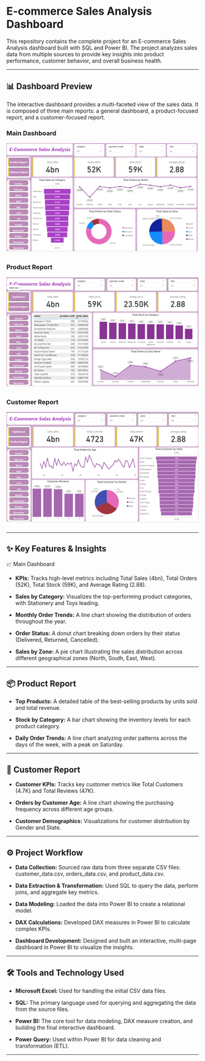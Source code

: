 # E-commerce Sales Analysis Dashboard
This repository contains the complete project for an E-commerce Sales Analysis dashboard built with SQL and Power BI. The project analyzes sales data from multiple sources to provide key insights into product performance, customer behavior, and overall business health.

---

## 📊 Dashboard Preview
The interactive dashboard provides a multi-faceted view of the sales data. It is composed of three main reports: a general dashboard, a product-focused report, and a customer-focused report.

### Main Dashboard

![image alt](https://github.com/vikas-vsnv/E-Commerce-Sales-Analysis/blob/main/Dashboard%20image/Screenshot%202025-07-28%20173136.png)

### Product Report

![image alt](https://github.com/vikas-vsnv/E-Commerce-Sales-Analysis/blob/main/Dashboard%20image/Screenshot%202025-07-28%20173154.png)

### Customer Report

![image alt](https://github.com/vikas-vsnv/E-Commerce-Sales-Analysis/blob/main/Dashboard%20image/Screenshot%202025-07-28%20173212.png)

---

## ✨ Key Features & Insights
📈 Main Dashboard
* **KPIs:** Tracks high-level metrics including Total Sales (4bn), Total Orders (52K), Total Stock (59K), and Average Rating (2.88).

* **Sales by Category:** Visualizes the top-performing product categories, with Stationery and Toys leading.

* **Monthly Order Trends:** A line chart showing the distribution of orders throughout the year.

* **Order Status:** A donut chart breaking down orders by their status (Delivered, Returned, Cancelled).

* **Sales by Zone:** A pie chart illustrating the sales distribution across different geographical zones (North, South, East, West).

---

## 📦 Product Report
* **Top Products:** A detailed table of the best-selling products by units sold and total revenue.

* **Stock by Category:** A bar chart showing the inventory levels for each product category.

* **Daily Order Trends:** A line chart analyzing order patterns across the days of the week, with a peak on Saturday.

---

## 👥 Customer Report
* **Customer KPIs:** Tracks key customer metrics like Total Customers (4.7K) and Total Reviews (47K).

* **Orders by Customer Age:** A line chart showing the purchasing frequency across different age groups.

* **Customer Demographics:** Visualizations for customer distribution by Gender and State.

---

## ⚙️ Project Workflow
* **Data Collection:** Sourced raw data from three separate CSV files: customer_data.csv, orders_data.csv, and product_data.csv.

* **Data Extraction & Transformation:** Used SQL to query the data, perform joins, and aggregate key metrics.

* **Data Modeling:** Loaded the data into Power BI to create a relational model.

* **DAX Calculations:** Developed DAX measures in Power BI to calculate complex KPIs.

* **Dashboard Development:** Designed and built an interactive, multi-page dashboard in Power BI to visualize the insights.

---

## 🛠️ Tools and Technology Used
* **Microsoft Excel:** Used for handling the initial CSV data files.

* **SQL:** The primary language used for querying and aggregating the data from the source files.

* **Power BI:** The core tool for data modeling, DAX measure creation, and building the final interactive dashboard.

* **Power Query:** Used within Power BI for data cleaning and transformation (ETL).

---
